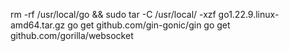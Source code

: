rm -rf /usr/local/go && sudo tar -C /usr/local/ -xzf go1.22.9.linux-amd64.tar.gz
go get github.com/gin-gonic/gin
go get github.com/gorilla/websocket
